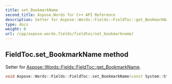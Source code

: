```yaml
---
title: set_BookmarkName
second_title: Aspose.Words for C++ API Reference
description: Setter for Aspose::Words::Fields::FieldToc::get_BookmarkName. 
type: docs
weight: 0
url: /cpp/aspose.words.fields/fieldtoc/set_bookmarkname/
---
```

## FieldToc.set_BookmarkName method


Setter for [Aspose::Words::Fields::FieldToc::get_BookmarkName](./get_bookmarkname/).

```cpp
void Aspose::Words::Fields::FieldToc::set_BookmarkName(const System::String &value)
```

